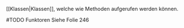 [[Klassen|Klassen]], welche wie Methoden aufgerufen werden können.

#TODO Funktoren Siehe Folie 246
